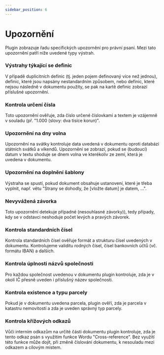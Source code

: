 ```yaml
---
sidebar_position: 6
---
```


# Upozornění

Plugin zobrazuje řadu specifických upozornění pro právní psaní. Mezi tato upozornění
patří níže uvedené typy výstrah.

### Výstrahy týkající se definic

V případě duplicitních definic (tj. jeden pojem definovaný více než jednou), definic,
které jsou napsány nestandardním způsobem, nebo definic, které nejsou následně v
dokumentu použity, se pak na kartě definic zobrazí příslušné upozornění.

### Kontrola určení čísla

Toto upozornění ověřuje, zda číslo určené číslovkami a textem je vzájemně v souladu
(př. "1.000 (slovy: dva tisíce korun)".

### Upozornění na dny volna

Upozornění na svátky kontroluje data uvedená v dokumentu oproti databázi státních
svátků a víkendů. Upozornění se zobrazí, pokud se (budoucí) datum v textu shoduje se
dnem volna ve kterékoliv ze zemí, která je uvedena v dokumentu.

### Upozornění na doplnění šablony

Výstraha se spustí, pokud dokument obsahuje ustanovení, které je třeba vyplnit,
např. větu "Strany se dohodly, že [vložte datum] je datem, ...".

### Nevyvážená závorka

Toto upozornění detekuje případné (nesouhlasné závorky)), tedy případy, kdy se
v odstavci neshoduje počet levých a pravých závorek.

### Kontrola standardních čísel

Kontrola standardních čísel ověřuje formát a strukturu čísel uvedených v dokumentu.
Kontrolujeme validitu rodných čísel, čísel bankovních účtů (vč. formátu IBAN) a dalších.

### Kontrola úplnosti názvů společnosti

Pro každou společnost uvedenou v dokumentu plugin kontroluje, zda je v okolí IČ přesně
uveden i příslušný název společnosti.

### Kontrola existence a typu parcely

Pokud je v dokumentu uvedena parcela, plugin ověří, zda je parcela v katastru nemovitostí
a zda je uveden správný typ parcely.

### Kontrola křížových odkazů

Vůči interním odkazům na určité části dokumentu plugin kontroluje, zda je tento odkaz
psán s využitím funkce Wordu "Cross-reference". Bez využití této funkce může dojít, při
změně číslování dokumentu, k nesouladu mezi odkazem a cílovým místem.
